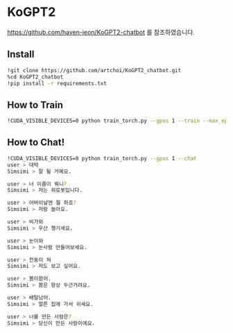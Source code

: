 # KoGPT2
https://github.com/haven-jeon/KoGPT2-chatbot 를 참조하였습니다.

## Install


```bash
!git clone https://github.com/artchoi/KoGPT2_chatbot.git
%cd KoGPT2_chatbot
!pip install -r requirements.txt 
```

## How to Train

```bash
!CUDA_VISIBLE_DEVICES=0 python train_torch.py --gpus 1 --train --max_epochs 2
```

## How to Chat!

```bash
!CUDA_VISIBLE_DEVICES=0 python train_torch.py --gpus 1 --chat
user > 대박 
Simsimi > 잘 될 거예요.

user > 너 이름이 뭐니?
Simsimi > 저는 위로봇입니다.

user > 어버이날엔 뭘 하죠?
Simsimi > 저랑 놀아요.

user > 비가와
Simsimi > 우산 챙기세요.

user > 눈이와
Simsimi > 눈사람 만들어보세요.

user > 천둥이 쳐
Simsimi > 저도 보고 싶어요.

user > 봄이왔어.
Simsimi > 봄은 항상 두근거려요.

user > 배탈났어.
Simsimi > 얼른 집에 가서 쉬세요.

user > 너를 만든 사람은?
Simsimi > 당신이 만든 사람이에요.
```


